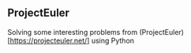 ## ProjectEuler
Solving some interesting problems from (ProjectEuler)[https://projecteuler.net/] using Python
